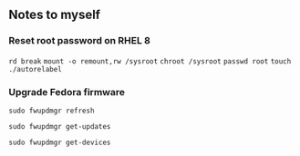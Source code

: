 ## Notes to myself

### Reset root password on RHEL 8
`rd break`
`mount -o remount,rw /sysroot`
`chroot /sysroot`
`passwd root`
`touch ./autorelabel`

### Upgrade Fedora firmware

`sudo fwupdmgr refresh`

`sudo fwupdmgr get-updates`

`sudo fwupdmgr get-devices`